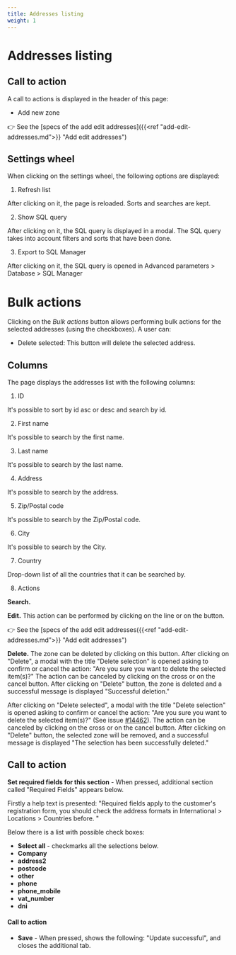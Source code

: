 ```yaml
---
title: Addresses listing
weight: 1
---
```


# Addresses listing

## Call to action

A call to actions is displayed in the header of this page:

 - Add new zone

👉  See the [specs of the add edit addresses]({{<ref "add-edit-addresses.md">}} "Add edit addresses") 

## Settings wheel

When clicking on the settings wheel, the following options are displayed:

1. Refresh list

After clicking on it, the page is reloaded. Sorts and searches are kept.

2. Show SQL query

After clicking on it, the SQL query is displayed in a modal. The SQL query takes into account filters and sorts that have been done.

3. Export to SQL Manager

After clicking on it, the SQL query is opened in Advanced parameters > Database > SQL Manager

# Bulk actions

Clicking on the _Bulk actions_ button allows performing bulk actions for the selected addresses (using the checkboxes). A user can:

- Delete selected: This button will delete the selected address. 

## Columns

The page displays the addresses list with the following columns:

1. ID

It's possible to sort by id asc or desc and search by id.

2. First name

It's possible to search by the first name.

3. Last name

It's possible to search by the last name.

4. Address

It's possible to search by the address.

5. Zip/Postal code

It's possible to search by the Zip/Postal code.

6. City

It's possible to search by the City.

7. Country

Drop-down list of all the countries that it can be searched by.

8. Actions

**Search.**

**Edit.** This action can be performed by clicking on the line or on the button. 

👉 See the [specs of the add edit addresses({{<ref "add-edit-addresses.md">}} "Add edit addresses") 

**Delete.** The zone can be deleted by clicking on this button. After clicking on "Delete", a modal with the title "Delete selection" is opened asking to confirm or cancel the action: "Are you sure you want to delete the selected item(s)?"
The action can be canceled by clicking on the cross or on the cancel button.
After clicking on "Delete" button, the zone is deleted and a successful message is displayed "Successful deletion."

After clicking on "Delete selected", a modal with the title "Delete selection" is opened asking to confirm or cancel the action: "Are you sure you want to delete the selected item(s)?" (See issue [#14462](https://github.com/PrestaShop/PrestaShop/issues/14462)). The action can be canceled by clicking on the cross or on the cancel button.
After clicking on "Delete" button, the selected zone will be removed, and a successful message is displayed "The selection has been successfully deleted."

## Call to action

**Set required fields for this section** - When pressed, additional section called "Required Fields" appears below.

Firstly a help text is presented: "Required fields apply to the customer's registration form, you should check the address formats in International > Locations > Countries before. "

Below there is a list with possible check boxes:

 - **Select all** - checkmarks all the selections below.
 - **Company**
 - **address2**
 - **postcode**
 - **other**
 - **phone**
 - **phone_mobile**
 - **vat_number**
 - **dni**

#### Call to action

 - **Save** - When pressed, shows the following: "Update successful", and closes the additional tab.
